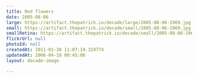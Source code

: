 ```yaml
---
title: Red flowers
date: 2005-08-06
large: https://artifact.thepatrick.io/decade/large/2005-08-06-1969.jpg
small: https://artifact.thepatrick.io/decade/small/2005-08-06-1969.jpg
smallRetina: https://artifact.thepatrick.io/decade/small/2005-08-06-1969@2x.jpg
flickrUrl: null
photoId: null
createdAt: 2011-01-30 11:07:19.319774
updatedAt: 2006-04-18 00:45:06
layout: decade-image

---
```


